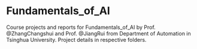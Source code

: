 # Fundamentals_of_AI
Course projects and reports for Fundamentals_of_AI by Prof. @ZhangChangshui and Prof. @JiangRui from Department of Automation in Tsinghua University. Project details in respective folders.
